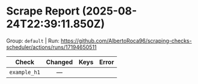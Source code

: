# Scrape Report (2025-08-24T22:39:11.850Z)

Group: `default`  |  Run: https://github.com/AlbertoRoca96/scraping-checks-scheduler/actions/runs/17194650511

| Check | Changed | Keys | Error |
|---|:---:|:--|:--|
| `example_h1` | — |  |  |
